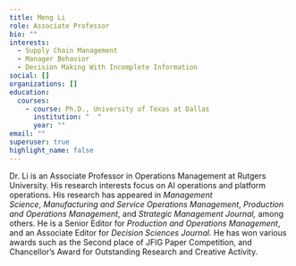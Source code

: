 ```yaml
---
title: Meng Li
role: Associate Professor
bio: ""
interests:
  - Supply Chain Management
  - Manager Behavior
  - Decision Making With Incomplete Information
social: []
organizations: []
education:
  courses:
    - course: Ph.D., University of Texas at Dallas
      institution: "  "
      year: ""
email: ""
superuser: true
highlight_name: false
---
```

Dr. Li is an Associate Professor in Operations Management at Rutgers University. His research interests focus on AI operations and platform operations. His research has appeared in *Management Science*, *Manufacturing and Service Operations Management*, *Production and Operations Management*, and *Strategic Management Journal,* among others. He is a Senior Editor for *Production and Operations Management*, and an Associate Editor for *Decision Sciences Journal.* He has won various awards such as the Second place of JFIG Paper Competition, and Chancellor’s Award for Outstanding Research and Creative Activity.